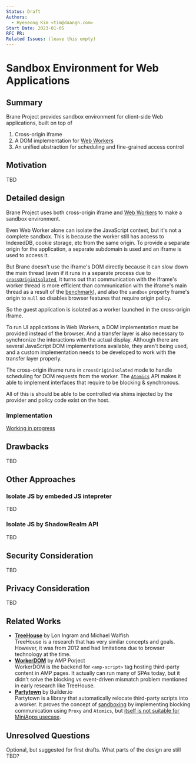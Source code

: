```yaml
---
Status: Draft
Authors:
  - Hyeseong Kim <tim@daangn.com>
Start Date: 2023-01-05
RFC PR:
Related Issues: (leave this empty)
---
```


# Sandbox Environment for Web Applications

## Summary

Brane Project provides sandbox environment for client-side Web applications, built on top of

1. Cross-origin iframe
2. A DOM implementation for [Web Workers]
3. An unified abstraction for scheduling and fine-grained access control

## Motivation

TBD

## Detailed design

Brane Project uses both cross-origin iframe and [Web Workers] to make a sandbox environment.

Even Web Worker alone can isolate the JavaScript context, but it's not a complete sandbox. This is because the worker still has access to IndexedDB, cookie storage, etc from the same origin. To provide a separate origin for the application, a separate subdomain is used and an iframe is used to access it.

But Brane doesn't use the iframe's DOM directly because it can slow down the main thread (even if it runs in a separate process due to [`crossOriginIsolated`](https://developer.mozilla.org/en-US/docs/Web/API/crossOriginIsolated), it turns out that communication with the iframe's worker thread is more efficient than communication with the iframe's main thread as a result of the [benchmark](https://github.com/braneproject/cross-origin-isolated-playground/blob/main/cross-origin-worker)), and also the `sandbox` property frame's origin to `null` so disables browser features that require origin policy.

So the guest application is isolated as a worker launched in the cross-origin iframe.

To run UI applications in Web Workers, a DOM implementation must be provided instead of the browser. And a transfer layer is also necessary to synchronize the interactions with the actual display. Although there are several JavaScript DOM implementations available, they aren't being used, and a custom implementation needs to be developed to work with the transfer layer properly.

The cross-origin iframe runs in `crossOriginIsolated` mode to handle scheduling for DOM requests from the worker. The [`Atomics`](https://developer.mozilla.org/en-US/docs/Web/JavaScript/Reference/Global_Objects/Atomics) API makes it able to implement interfaces that require to be blocking & synchronous.

All of this is should be able to be controlled via shims injected by the provider and policy code exist on the host.

### Implementation

[Working in progress](https://github.com/braneproject/web-sandbox/tree/initial-impl)

## Drawbacks

TBD

## Other Approaches

### Isolate JS by embeded JS intepreter

TBD

### Isolate JS by ShadowRealm API

TBD

## Security Consideration

TBD

## Privacy Consideration

TBD

## Related Works

- **[TreeHouse](https://www.usenix.org/conference/atc12/technical-sessions/presentation/ingram)** by Lon Ingram and Michael Walfish\
  TreeHouse is a research that has very similar concepts and goals. However, it was from 2012 and had limitations due to browser technology at the time.
- **[WorkerDOM](https://github.com/ampproject/worker-dom)** by AMP Porject\
WorkerDOM is the backend for `<amp-script>` tag hosting third-party content in AMP pages. It actually can run many of SPAs today, but it didn't solve the blocking vs event-driven mismatch problem mentioned in early research like TreeHouse.
- **[Partytown](https://partytown.builder.io/)** by Builder.io\
  Partytown is a library that automatically relocate third-party scripts into a worker. It proves the concept of [sandboxing](https://partytown.builder.io/sandboxing) by implementing blocking communication using `Proxy` and `Atomics`, but [itself is not suitable for MiniApps usecase](https://partytown.builder.io/trade-offs#ui-intensive-third-party-scripts).

## Unresolved Questions

Optional, but suggested for first drafts. What parts of the design are still TBD?

[Web Workers]: https://html.spec.whatwg.org/multipage/#workers
[ShadowRealm]: https://tc39.es/proposal-shadowrealm/
